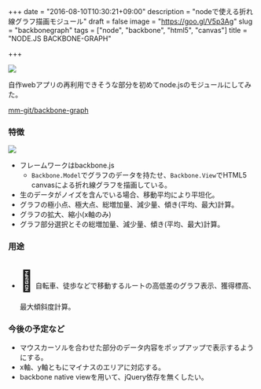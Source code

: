 +++
date = "2016-08-10T10:30:21+09:00"
description = "nodeで使える折れ線グラフ描画モジュール"
draft = false
image = "https://goo.gl/V5p3Ag"
slug = "backbonegraph"
tags = ["node", "backbone", "html5", "canvas"]
title = "NODE.JS BACKBONE-GRAPH"

+++

<img src="https://goo.gl/V5p3Ag">

自作webアプリの再利用できそうな部分を初めてnode.jsのモジュールにしてみた。

[mm-git/backbone-graph](https://github.com/mm-git/backbone-graph)

<!--more-->

### 特徴

<img src="https://goo.gl/XKI0qG">

- フレームワークはbackbone.js
  - `Backbone.Model`でグラフのデータを持たせ、`Backbone.View`でHTML5 canvasによる折れ線グラフを描画している。
- 生のデータがノイズを含んでいる場合、移動平均により平坦化。
- グラフの極小点、極大点、総増加量、減少量、傾き(平均、最大)計算。
- グラフの拡大、縮小(x軸のみ)
- グラフ部分選択とその総増加量、減少量、傾き(平均、最大)計算。


### 用途

- <span style="font-size:3em; line-height:2em">&#x1F6B4;</span> 自転車、徒歩などで移動するルートの高低差のグラフ表示、獲得標高、最大傾斜度計算。



### 今後の予定など

- マウスカーソルを合わせた部分のデータ内容をポップアップで表示するようにする。
- x軸、y軸ともにマイナスのエリアに対応する。
- backbone native viewを用いて、jQuery依存を無くしたい。

